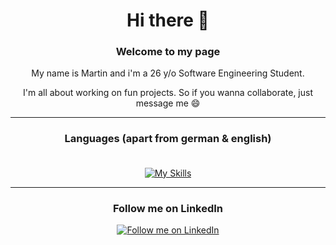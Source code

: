 <div align="center">
<h1>Hi there 👋</h1>

### Welcome to my page

My name is Martin and i'm a 26 y/o Software Engineering Student.

I'm all about working on fun projects. So if you wanna collaborate, just message me 😄
<hr>
<h3>Languages (apart from german & english)<br><br></h3>

[![My Skills](https://skillicons.dev/icons?i=js,html,css,java,ts,react)]()


<hr>
<h3>Follow me on LinkedIn</h2>

<a href="https://www.linkedin.com/in/martin-dworak/" target="_blank">
  <img src="https://img.shields.io/badge/LinkedIn-0A66C2.svg?style=for-the-badge&logo=LinkedIn&logoColor=white" alt="Follow me on LinkedIn" />
</a>


</div>

